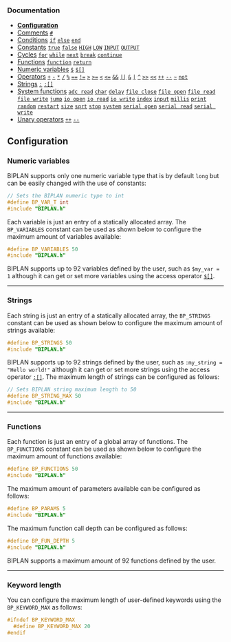### Documentation
- **[Configuration](/documentation/configuration.md)**
- [Comments](/documentation/comments.md) [`#`](/documentation/comments.md)
- [Conditions](/documentation/conditions.md) [`if`](/documentation/conditions.md) [`else`](/documentation/conditions.md) [`end`](/documentation/conditions.md)
- [Constants](/documentation/constants.md) [`true`](/documentation/constants.md) [`false`](/documentation/constants.md) [`HIGH`](/documentation/constants.md) [`LOW`](/documentation/constants.md) [`INPUT`](/documentation/constants.md) [`OUTPUT`](/documentation/constants.md)
- [Cycles](/documentation/cycles.md) [`for`](/documentation/cycles.md#for) [`while`](/documentation/cycles.md#while) [`next`](/documentation/cycles.md#next) [`break`](/documentation/cycles.md#break) [`continue`](/documentation/cycles.md#continue)
- [Functions](/documentation/functions.md) [`function`](/documentation/functions.md) [`return`](/documentation/functions.md)
- [Numeric variables](/documentation/numeric-variables.md) [`$`](/documentation/numeric-variables.md) [`$[]`](/documentation/numeric-variables.md)
- [Operators](/documentation/operators.md) [`+`](/documentation/operators.md) [`-`](/documentation/operators.md) [`*`](/documentation/operators.md) [`/`](/documentation/operators.md) [`%`](/documentation/operators.md) [`==`](/documentation/operators.md) [`!=`](/documentation/operators.md) [`>`](/documentation/operators.md) [`>=`](/documentation/operators.md) [`<`](/documentation/operators.md) [`<=`](/documentation/operators.md) [`&&`](/documentation/operators.md) [`||`](/documentation/operators.md) [`&`](/documentation/operators.md) [`|`](/documentation/operators.md) [`^`](/documentation/operators.md) [`>>`](/documentation/operators.md) [`<<`](/documentation/operators.md) [`++`](/documentation/operators.md) [`--`](/documentation/operators.md) [`~`](/documentation/operators.md) [`not`](/documentation/operators.md)
- [Strings](/documentation/strings.md) [`:`](/documentation/strings.md) [`:[]`](/documentation/strings.md)
- [System functions](/documentation/system-functions.md) [`adc read`](/documentation/system-functions.md#adc-read) [`char`](/documentation/system-functions.md#print) [`delay`](/documentation/system-functions.md#delay) [`file close`](/documentation/system-functions.md#file-close) [`file open`](/documentation/system-functions.md#file-open) [`file read`](/documentation/system-functions.md#file-read) [`file write`](/documentation/system-functions.md#file-write) [`jump`](/documentation/system-functions.md#jump) [`io open`](/documentation/system-functions.md#io-open) [`io read`](/documentation/system-functions.md#io-read) [`io write`](/documentation/system-functions.md#digitalWrite) [`index`](/documentation/system-functions.md#index) [`input`](/documentation/system-functions.md#input) [`millis`](/documentation/system-functions.md#millis) [`print`](/documentation/system-functions.md#print) [`random`](/documentation/system-functions.md#random) [`restart`](/documentation/system-functions.md#restart) [`size`](/documentation/system-functions.md#size) [`sqrt`](/documentation/system-functions.md#sqrt) [`stop`](/documentation/system-functions.md#stop) [`system`](/documentation/system-functions.md#system) [`serial open`](/documentation/system-functions.md#serial-open) [`serial read`](/documentation/system-functions.md#serial-read) [`serial write`](/documentation/system-functions.md#serial-write)
- [Unary operators](/documentation/unary-operators.md) [`++`](/documentation/unary-operators.md) [`--`](/documentation/unary-operators.md)

## Configuration

### Numeric variables
BIPLAN supports only one numeric variable type that is by default `long` but can be easily changed with the use of constants:
```cpp
// Sets the BIPLAN numeric type to int
#define BP_VAR_T int
#include "BIPLAN.h"
```
Each variable is just an entry of a statically allocated array. The `BP_VARIABLES` constant can be used as shown below to configure the maximum amount of variables available:
```cpp
#define BP_VARIABLES 50
#include "BIPLAN.h"
```
BIPLAN supports up to 92 variables defined by the user, such as `$my_var = 1` although it can get or set more variables using the access operator [`$[]`](/documentation/numeric-variables.md).

---

### Strings
Each string is just an entry of a statically allocated array, the `BP_STRINGS` constant can be used as shown below to configure the maximum amount of strings available:
```cpp
#define BP_STRINGS 50
#include "BIPLAN.h"
```
BIPLAN supports up to 92 strings defined by the user, such as `:my_string = "Hello world!"` although it can get or set more strings using the access operator [`:[]`](/documentation/strings.md). The maximum length of strings can be configured as follows:
```cpp
// Sets BIPLAN string maximum length to 50
#define BP_STRING_MAX 50
#include "BIPLAN.h"
```

---

### Functions
Each function is just an entry of a global array of functions. The `BP_FUNCTIONS` constant can be used as shown below to configure the maximum amount of functions available:
```cpp
#define BP_FUNCTIONS 50
#include "BIPLAN.h"
```
The maximum amount of parameters available can be configured as follows:
```cpp
#define BP_PARAMS 5
#include "BIPLAN.h"
```
The maximum function call depth can be configured as follows:
```cpp
#define BP_FUN_DEPTH 5
#include "BIPLAN.h"
```
BIPLAN supports a maximum amount of 92 functions defined by the user.

---
### Keyword length
You can configure the maximum length of user-defined keywords using the `BP_KEYWORD_MAX` as follows:

```cpp
#ifndef BP_KEYWORD_MAX
  #define BP_KEYWORD_MAX 20
#endif
```
